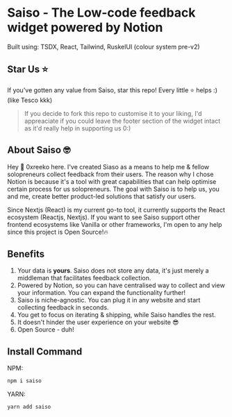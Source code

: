 # Saiso - The Low-code feedback widget powered by Notion

Built using: TSDX, React, Tailwind, RuskelUI (colour system pre-v2)

## Star Us ⭐️
If you've gotten any value from Saiso, star this repo! Every little ⭐️ helps :) (like Tesco kkk)

> If you decide to fork this repo to customise it to your liking, I'd appreaciate if you could leave the footer section of the widget intact as it'd really help in supporting us 0:)

## About Saiso 🤓
Hey 👋 0xreeko here. I've created Siaso as a means to help me & fellow solopreneurs collect feedback from their users. The reason why I chose Notion is because it's a tool with great capabilities that can help optimise certain process for us solopreneurs. The goal with Saiso is to help us, you and me, create better product-led solutions that satisfy our users.

Since Nextjs (React) is my current go-to tool, it currently supports the React ecosystem (Reactjs, Nextjs). If you want to see Saiso support other frontend ecosystems like Vanilla or other frameworks, I'm open to any help since this project is Open Source!🔥

## Benefits
1. Your data is **yours**. Saiso does not store any data, it's just merely a middleman that facilitates feedback collection.
2. Powered by Notion, so you can have centralised way to collect and view your information. You can expand the functionality further!
3. Saiso is niche-agnostic. You can plug it in any website and start collecting feedback in seconds.
4. You get to focus on iterating & shipping, while Saiso handles the rest.
5. It doesn't hinder the user experience on your website 😎
6. Open Source - duh!


## Install Command


NPM:

```bash
npm i saiso
```

YARN:

```bash
yarn add saiso
```